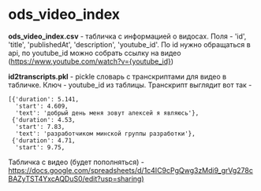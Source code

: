# ods_video_index


**ods_video_index.csv** - табличка с информацией о видосах. Поля - 'id', 'title', 'publishedAt', 'description', 'youtube_id'. По id нужно обращаться в api, по youtube_id можно собрать ссылку на видео (https://www.youtube.com/watch?v={youtube_id})

**id2transcripts.pkl** - pickle словарь с транскриптами для видео в табличке. Ключ - youtube_id из таблицы. Транскрипт выглядит вот так - 
```
[{'duration': 5.141,
  'start': 4.609,
  'text': 'добрый день меня зовут алексей я являюсь'},
 {'duration': 4.53,
  'start': 7.83,
  'text': 'разработчиком минской группы разработки'},
 {'duration': 4.71,
  'start': 9.75,
```

Табличка с видео (будет пополняться) - <https://docs.google.com/spreadsheets/d/1c4IC9cPgQwg3zMdi9_grVg278cBAZyTST4YxcAQDuS0/edit?usp=sharing)>

